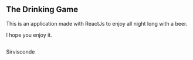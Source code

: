 ## The Drinking Game

This is an application made with ReactJs to enjoy all night long with a beer.

I hope you enjoy it.

## 
Sirvisconde
